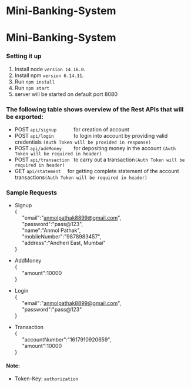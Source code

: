 # Mini-Banking-System
# Mini-Banking-System

### Setting it up
1. Install node `version 14.16.0`.
2. Install npm `version 6.14.11`.
3. Run `npm install`
4. Run `npm start`
5. server will be started on default port 8080

### The following table shows overview of the Rest APIs that will be exported:

- POST    `api/signup      `	             for creation of account
- POST    `api/login       `               to login into account by providing valid credentials `(Auth Token will be provided in response)`
- POST    `api/addMoney    `               for depositing money in the account `(Auth Token will be required in header)`
- POST    `api/transaction `               to carry out a transaction`(Auth Token will be required in header)`
- GET     `api/statement  `               for getting complete statement of the account transactions`(Auth Token will be required in header)`


### Sample Requests
- Signup     
{<br>&nbsp;&nbsp;&nbsp;&nbsp;&nbsp;"email":"anmolpathak8899@gmail.com",<br>&nbsp;&nbsp;&nbsp;&nbsp;&nbsp;"password":"pass@123",<br>&nbsp;&nbsp;&nbsp;&nbsp;&nbsp;"name":"Anmol Pathak",&nbsp;<br>&nbsp;&nbsp;&nbsp;&nbsp;&nbsp;"mobileNumber":"9878983457",<br>&nbsp;&nbsp;&nbsp;&nbsp;&nbsp;"address":"Andheri East, Mumbai"<br>}

- AddMoney  
{<br>&nbsp;&nbsp;&nbsp;&nbsp;&nbsp;"amount":10000 <br>}

- Login     
{<br>&nbsp;&nbsp;&nbsp;&nbsp;&nbsp;"email":"anmolpathak8899@gmail.com",<br>&nbsp;&nbsp;&nbsp;&nbsp;&nbsp;"password":"pass@123"<br>}

- Transaction    
{<br>&nbsp;&nbsp;&nbsp;&nbsp;&nbsp;"accountNumber":"1617910920659",<br>&nbsp;&nbsp;&nbsp;&nbsp;&nbsp;"amount":10000 <br>}

#### Note:
- Token-Key: `authorization`